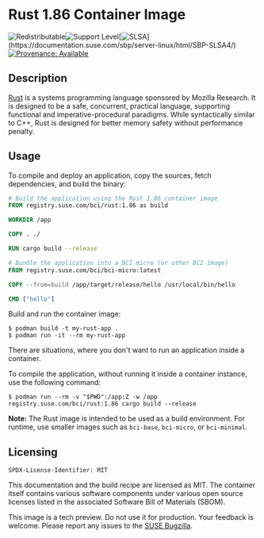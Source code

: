 # Rust 1.86 Container Image

![Redistributable](https://img.shields.io/badge/Redistributable-Yes-green)![Support Level](https://img.shields.io/badge/Support_Level-techpreview-blue)[![SLSA](https://img.shields.io/badge/SLSA_(v1.0)-Build_L3-Green)](https://documentation.suse.com/sbp/server-linux/html/SBP-SLSA4/)
[![Provenance: Available](https://img.shields.io/badge/Provenance-Available-Green)](https://documentation.suse.com/container/all/html/Container-guide/index.html#container-verify)

## Description

[Rust](https://www.rust-lang.org/) is a systems programming language sponsored by Mozilla Research. It is designed to be a safe, concurrent, practical language, supporting functional and imperative-procedural paradigms. While syntactically similar to C++, Rust is designed for better memory safety without performance penalty.

## Usage

To compile and deploy an application, copy the sources, fetch dependencies, and build the binary:

```Dockerfile
# Build the application using the Rust 1.86 container image
FROM registry.suse.com/bci/rust:1.86 as build

WORKDIR /app

COPY . ./

RUN cargo build --release

# Bundle the application into a BCI micro (or other BCI image)
FROM registry.suse.com/bci/bci-micro:latest

COPY --from=build /app/target/release/hello /usr/local/bin/hello

CMD ["hello"]
```

Build and run the container image:

```ShellSession
$ podman build -t my-rust-app .
$ podman run -it --rm my-rust-app
```

There are situations, where you don't want to run an application inside a container.

To compile the application, without running it inside a container instance, use the following command:

```ShellSession
$ podman run --rm -v "$PWD":/app:Z -w /app registry.suse.com/bci/rust:1.86 cargo build --release
```

**Note:** The Rust image is intended to be used as a build environment. For runtime, use smaller images such as `bci-base`, `bci-micro`, or `bci-minimal`.

## Licensing

`SPDX-License-Identifier: MIT`

This documentation and the build recipe are licensed as MIT.
The container itself contains various software components under various open source licenses listed in the associated
Software Bill of Materials (SBOM).

This image is a tech preview. Do not use it for production.
Your feedback is welcome.
Please report any issues to the [SUSE Bugzilla](https://bugzilla.suse.com/enter_bug.cgi?product=SUSE%20Linux%20Enterprise%20Base%20Container%20Images).
